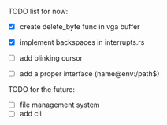 TODO list for now:

- [x] create delete_byte func in vga buffer
- [x] implement backspaces in interrupts.rs
- [ ] add blinking cursor
- [ ] add a proper interface (name@env:/path$)


TODO for the future:
- [ ] file management system
- [ ] add cli